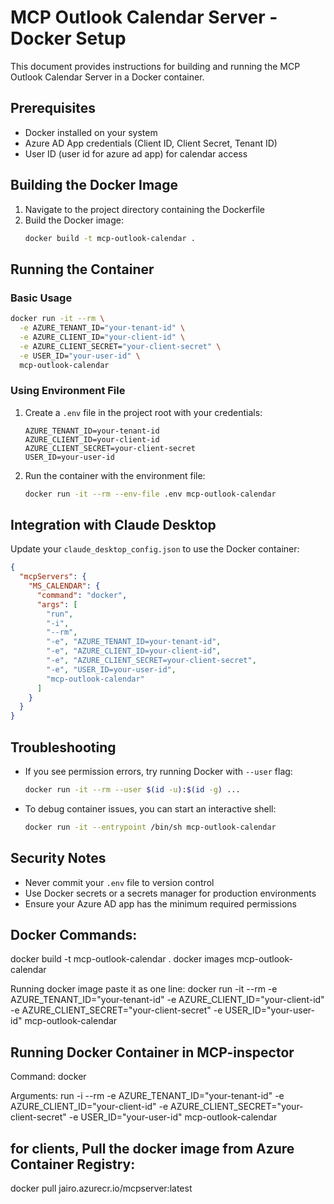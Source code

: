 # MCP Outlook Calendar Server - Docker Setup

This document provides instructions for building and running the MCP Outlook Calendar Server in a Docker container.

## Prerequisites

- Docker installed on your system
- Azure AD App credentials (Client ID, Client Secret, Tenant ID)
- User ID (user id for azure ad app) for calendar access

## Building the Docker Image

1. Navigate to the project directory containing the Dockerfile
2. Build the Docker image:
   ```bash
   docker build -t mcp-outlook-calendar .
   ```

## Running the Container

### Basic Usage

```bash
docker run -it --rm \
  -e AZURE_TENANT_ID="your-tenant-id" \
  -e AZURE_CLIENT_ID="your-client-id" \
  -e AZURE_CLIENT_SECRET="your-client-secret" \
  -e USER_ID="your-user-id" \
  mcp-outlook-calendar
```

### Using Environment File

1. Create a `.env` file in the project root with your credentials:
   ```
   AZURE_TENANT_ID=your-tenant-id
   AZURE_CLIENT_ID=your-client-id
   AZURE_CLIENT_SECRET=your-client-secret
   USER_ID=your-user-id
   ```

2. Run the container with the environment file:
   ```bash
   docker run -it --rm --env-file .env mcp-outlook-calendar
   ```

## Integration with Claude Desktop

Update your `claude_desktop_config.json` to use the Docker container:

```json
{
  "mcpServers": {
    "MS_CALENDAR": {
      "command": "docker",
      "args": [
        "run",
        "-i",
        "--rm",
        "-e", "AZURE_TENANT_ID=your-tenant-id",
        "-e", "AZURE_CLIENT_ID=your-client-id",
        "-e", "AZURE_CLIENT_SECRET=your-client-secret",
        "-e", "USER_ID=your-user-id",
        "mcp-outlook-calendar"
      ]
    }
  }
}
```

## Troubleshooting

- If you see permission errors, try running Docker with `--user` flag:
  ```bash
  docker run -it --rm --user $(id -u):$(id -g) ...
  ```

- To debug container issues, you can start an interactive shell:
  ```bash
  docker run -it --entrypoint /bin/sh mcp-outlook-calendar
  ```

## Security Notes

- Never commit your `.env` file to version control
- Use Docker secrets or a secrets manager for production environments
- Ensure your Azure AD app has the minimum required permissions


## Docker Commands:
docker build -t mcp-outlook-calendar .
docker images mcp-outlook-calendar

Running docker image paste it as one line:
docker run -it --rm -e AZURE_TENANT_ID="your-tenant-id" -e AZURE_CLIENT_ID="your-client-id" -e AZURE_CLIENT_SECRET="your-client-secret" -e USER_ID="your-user-id" mcp-outlook-calendar

## Running Docker Container in MCP-inspector
Command:
docker

Arguments:
run -i --rm -e AZURE_TENANT_ID="your-tenant-id" -e AZURE_CLIENT_ID="your-client-id" -e
AZURE_CLIENT_SECRET="your-client-secret" -e USER_ID="your-user-id" mcp-outlook-calendar


## for clients, Pull the docker image from Azure Container Registry:
docker pull jairo.azurecr.io/mcpserver:latest